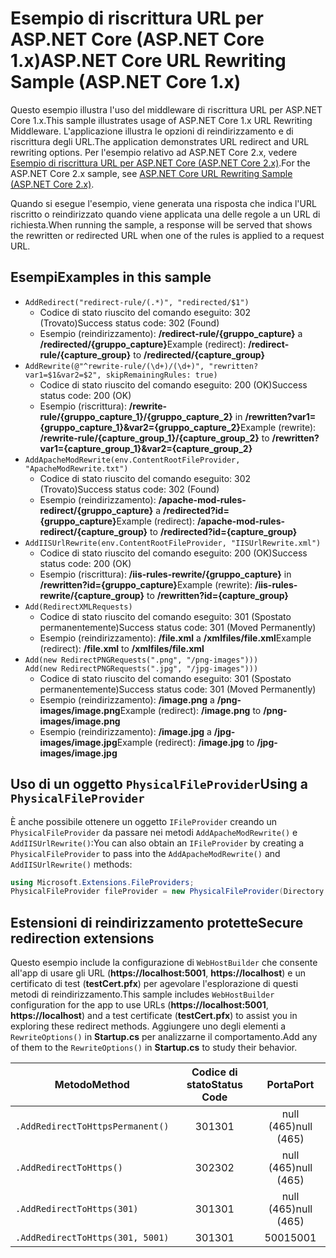 # <a name="aspnet-core-url-rewriting-sample-aspnet-core-1x"></a><span data-ttu-id="8ea24-101">Esempio di riscrittura URL per ASP.NET Core (ASP.NET Core 1.x)</span><span class="sxs-lookup"><span data-stu-id="8ea24-101">ASP.NET Core URL Rewriting Sample (ASP.NET Core 1.x)</span></span>

<span data-ttu-id="8ea24-102">Questo esempio illustra l'uso del middleware di riscrittura URL per ASP.NET Core 1.x.</span><span class="sxs-lookup"><span data-stu-id="8ea24-102">This sample illustrates usage of ASP.NET Core 1.x URL Rewriting Middleware.</span></span> <span data-ttu-id="8ea24-103">L'applicazione illustra le opzioni di reindirizzamento e di riscrittura degli URL.</span><span class="sxs-lookup"><span data-stu-id="8ea24-103">The application demonstrates URL redirect and URL rewriting options.</span></span> <span data-ttu-id="8ea24-104">Per l'esempio relativo ad ASP.NET Core 2.x, vedere [Esempio di riscrittura URL per ASP.NET Core (ASP.NET Core 2.x)](https://github.com/aspnet/Docs/tree/master/aspnetcore/fundamentals/url-rewriting/samples/2.x).</span><span class="sxs-lookup"><span data-stu-id="8ea24-104">For the ASP.NET Core 2.x sample, see [ASP.NET Core URL Rewriting Sample (ASP.NET Core 2.x)](https://github.com/aspnet/Docs/tree/master/aspnetcore/fundamentals/url-rewriting/samples/2.x).</span></span>

<span data-ttu-id="8ea24-105">Quando si esegue l'esempio, viene generata una risposta che indica l'URL riscritto o reindirizzato quando viene applicata una delle regole a un URL di richiesta.</span><span class="sxs-lookup"><span data-stu-id="8ea24-105">When running the sample, a response will be served that shows the rewritten or redirected URL when one of the rules is applied to a request URL.</span></span>

## <a name="examples-in-this-sample"></a><span data-ttu-id="8ea24-106">Esempi</span><span class="sxs-lookup"><span data-stu-id="8ea24-106">Examples in this sample</span></span>

* `AddRedirect("redirect-rule/(.*)", "redirected/$1")`
  - <span data-ttu-id="8ea24-107">Codice di stato riuscito del comando eseguito: 302 (Trovato)</span><span class="sxs-lookup"><span data-stu-id="8ea24-107">Success status code: 302 (Found)</span></span>
  - <span data-ttu-id="8ea24-108">Esempio (reindirizzamento): **/redirect-rule/{gruppo_capture}** a **/redirected/{gruppo_capture}**</span><span class="sxs-lookup"><span data-stu-id="8ea24-108">Example (redirect): **/redirect-rule/{capture_group}** to **/redirected/{capture_group}**</span></span>
* `AddRewrite(@"^rewrite-rule/(\d+)/(\d+)", "rewritten?var1=$1&var2=$2", skipRemainingRules: true)`
  - <span data-ttu-id="8ea24-109">Codice di stato riuscito del comando eseguito: 200 (OK)</span><span class="sxs-lookup"><span data-stu-id="8ea24-109">Success status code: 200 (OK)</span></span>
  - <span data-ttu-id="8ea24-110">Esempio (riscrittura): **/rewrite-rule/{gruppo_capture_1}/{gruppo_capture_2}** in **/rewritten?var1={gruppo_capture_1}&var2={gruppo_capture_2}**</span><span class="sxs-lookup"><span data-stu-id="8ea24-110">Example (rewrite): **/rewrite-rule/{capture_group_1}/{capture_group_2}** to **/rewritten?var1={capture_group_1}&var2={capture_group_2}**</span></span>
* `AddApacheModRewrite(env.ContentRootFileProvider, "ApacheModRewrite.txt")`
  - <span data-ttu-id="8ea24-111">Codice di stato riuscito del comando eseguito: 302 (Trovato)</span><span class="sxs-lookup"><span data-stu-id="8ea24-111">Success status code: 302 (Found)</span></span>
  - <span data-ttu-id="8ea24-112">Esempio (reindirizzamento): **/apache-mod-rules-redirect/{gruppo_capture}** a **/redirected?id={gruppo_capture}**</span><span class="sxs-lookup"><span data-stu-id="8ea24-112">Example (redirect): **/apache-mod-rules-redirect/{capture_group}** to **/redirected?id={capture_group}**</span></span>
* `AddIISUrlRewrite(env.ContentRootFileProvider, "IISUrlRewrite.xml")`
  - <span data-ttu-id="8ea24-113">Codice di stato riuscito del comando eseguito: 200 (OK)</span><span class="sxs-lookup"><span data-stu-id="8ea24-113">Success status code: 200 (OK)</span></span>
  - <span data-ttu-id="8ea24-114">Esempio (riscrittura): **/iis-rules-rewrite/{gruppo_capture}** in **/rewritten?id={gruppo_capture}**</span><span class="sxs-lookup"><span data-stu-id="8ea24-114">Example (rewrite): **/iis-rules-rewrite/{capture_group}** to **/rewritten?id={capture_group}**</span></span>
* `Add(RedirectXMLRequests)`
  - <span data-ttu-id="8ea24-115">Codice di stato riuscito del comando eseguito: 301 (Spostato permanentemente)</span><span class="sxs-lookup"><span data-stu-id="8ea24-115">Success status code: 301 (Moved Permanently)</span></span>
  - <span data-ttu-id="8ea24-116">Esempio (reindirizzamento): **/file.xml** a **/xmlfiles/file.xml**</span><span class="sxs-lookup"><span data-stu-id="8ea24-116">Example (redirect): **/file.xml** to **/xmlfiles/file.xml**</span></span>
* `Add(new RedirectPNGRequests(".png", "/png-images")))`<br>`Add(new RedirectPNGRequests(".jpg", "/jpg-images")))`
  - <span data-ttu-id="8ea24-117">Codice di stato riuscito del comando eseguito: 301 (Spostato permanentemente)</span><span class="sxs-lookup"><span data-stu-id="8ea24-117">Success status code: 301 (Moved Permanently)</span></span>
  - <span data-ttu-id="8ea24-118">Esempio (reindirizzamento): **/image.png** a **/png-images/image.png**</span><span class="sxs-lookup"><span data-stu-id="8ea24-118">Example (redirect): **/image.png** to **/png-images/image.png**</span></span>
  - <span data-ttu-id="8ea24-119">Esempio (reindirizzamento): **/image.jpg** a **/jpg-images/image.jpg**</span><span class="sxs-lookup"><span data-stu-id="8ea24-119">Example (redirect): **/image.jpg** to **/jpg-images/image.jpg**</span></span>

## <a name="using-a-physicalfileprovider"></a><span data-ttu-id="8ea24-120">Uso di un oggetto `PhysicalFileProvider`</span><span class="sxs-lookup"><span data-stu-id="8ea24-120">Using a `PhysicalFileProvider`</span></span>
<span data-ttu-id="8ea24-121">È anche possibile ottenere un oggetto `IFileProvider` creando un `PhysicalFileProvider` da passare nei metodi `AddApacheModRewrite()` e `AddIISUrlRewrite()`:</span><span class="sxs-lookup"><span data-stu-id="8ea24-121">You can also obtain an `IFileProvider` by creating a `PhysicalFileProvider` to pass into the `AddApacheModRewrite()` and `AddIISUrlRewrite()` methods:</span></span>
```csharp
using Microsoft.Extensions.FileProviders;
PhysicalFileProvider fileProvider = new PhysicalFileProvider(Directory.GetCurrentDirectory());
```
## <a name="secure-redirection-extensions"></a><span data-ttu-id="8ea24-122">Estensioni di reindirizzamento protette</span><span class="sxs-lookup"><span data-stu-id="8ea24-122">Secure redirection extensions</span></span>
<span data-ttu-id="8ea24-123">Questo esempio include la configurazione di `WebHostBuilder` che consente all'app di usare gli URL (**https://localhost:5001**, **https://localhost**) e un certificato di test (**testCert.pfx**) per agevolare l'esplorazione di questi metodi di reindirizzamento.</span><span class="sxs-lookup"><span data-stu-id="8ea24-123">This sample includes `WebHostBuilder` configuration for the app to use URLs (**https://localhost:5001**, **https://localhost**) and a test certificate (**testCert.pfx**) to assist you in exploring these redirect methods.</span></span> <span data-ttu-id="8ea24-124">Aggiungere uno degli elementi a `RewriteOptions()` in **Startup.cs** per analizzarne il comportamento.</span><span class="sxs-lookup"><span data-stu-id="8ea24-124">Add any of them to the `RewriteOptions()` in **Startup.cs** to study their behavior.</span></span>

<span data-ttu-id="8ea24-125">Metodo</span><span class="sxs-lookup"><span data-stu-id="8ea24-125">Method</span></span> | <span data-ttu-id="8ea24-126">Codice di stato</span><span class="sxs-lookup"><span data-stu-id="8ea24-126">Status Code</span></span> | <span data-ttu-id="8ea24-127">Porta</span><span class="sxs-lookup"><span data-stu-id="8ea24-127">Port</span></span>
--- | :---: | :---:
`.AddRedirectToHttpsPermanent()` | <span data-ttu-id="8ea24-128">301</span><span class="sxs-lookup"><span data-stu-id="8ea24-128">301</span></span> | <span data-ttu-id="8ea24-129">null (465)</span><span class="sxs-lookup"><span data-stu-id="8ea24-129">null (465)</span></span>
`.AddRedirectToHttps()` | <span data-ttu-id="8ea24-130">302</span><span class="sxs-lookup"><span data-stu-id="8ea24-130">302</span></span> | <span data-ttu-id="8ea24-131">null (465)</span><span class="sxs-lookup"><span data-stu-id="8ea24-131">null (465)</span></span>
`.AddRedirectToHttps(301)` | <span data-ttu-id="8ea24-132">301</span><span class="sxs-lookup"><span data-stu-id="8ea24-132">301</span></span> | <span data-ttu-id="8ea24-133">null (465)</span><span class="sxs-lookup"><span data-stu-id="8ea24-133">null (465)</span></span>
`.AddRedirectToHttps(301, 5001)` | <span data-ttu-id="8ea24-134">301</span><span class="sxs-lookup"><span data-stu-id="8ea24-134">301</span></span> | <span data-ttu-id="8ea24-135">5001</span><span class="sxs-lookup"><span data-stu-id="8ea24-135">5001</span></span>
